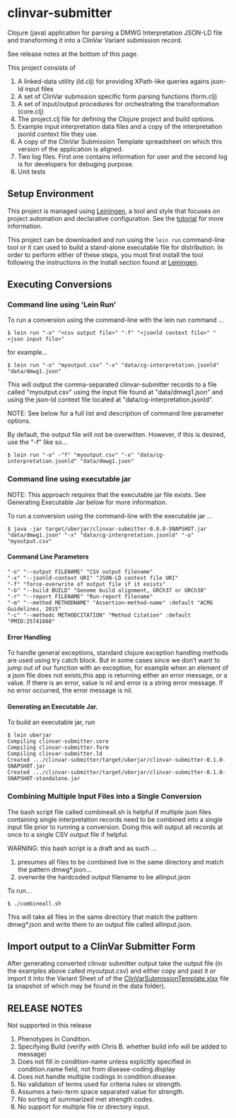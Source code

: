 # clinvar-submitter
Clojure (java) application for parsing a DMWG Interpretation JSON-LD file and transforming it into a ClinVar Variant submission record. 

See release notes at the bottom of this page.

This project consists of

1) A linked-data utility (ld.clj) for providing XPath-like queries agains json-ld input files
2) A set of ClinVar submssion specific form parsing functions (form.clj)
3) A set of input/output procedures for orchestrating the transformation (core.clj)
4) The project.clj file for defining the Clojure project and build options.
5) Example input interpretation data files and a copy of the interpretation jsonld context file they use.
6) A copy of the ClinVar Submission Template spreadsheet on which this version of the application is aligned.
7) Two log files. First one contains information for user and the second log is for developers for debuging purpose.
8) Unit tests

## Setup Environment
This project is managed using [Leiningen](https://leiningen.org/), a tool and style that focuses on project automation and declarative configuration.  See the [tutorial](https://github.com/technomancy/leiningen/blob/stable/doc/TUTORIAL.md) for more information.

This project can be downloaded and run using the `lein run` command-line tool or it can used to build a stand-alone executable file for distribution. In order to perform either of these steps, you must first install the tool following the instructions in the Install section found at [Leiningen](https://leiningen.org/). 

## Executing Conversions
### Command line using 'Lein Run'
To run a conversion using the command-line with the lein run command ...
```
$ lein run "-o" "<csv output file>" "-f" "<jsonld context file>" "<json input file>" 
```
for example... 
```
$ lein run "-o" "myoutput.csv" "-x" "data/cg-interpretation.jsonld" "data/dmwg1.json" 
```
This will output the comma-separated clinvar-submitter records to a file called "myoutput.csv"
using the input file found at "data/dmwg1.json" and using the json-ld context file located at
"data/cg-interpretation.jsonld".

NOTE: See below for a full list and description of command line parameter options.

By default, the output file will not be overwitten. However, if this is desired, use the
"-f" like so...
```
$ lein run "-o" -"f" "myoutput.csv" "-x" "data/cg-interpretation.jsonld" "data/dmwg1.json" 
```


### Command line using executable jar
NOTE: This approach requires that the executable jar file exists. See Generating Executable Jar below for more information.

To run a conversion using the command-line with the executable jar ...
```
$ java -jar target/uberjar/clinvar-submitter-0.0.0-SNAPSHOT.jar "data/dmwg1.json" "-x" "data/cg-interpretation.jsonld" "-o" "myoutput.csv"
```
#### Command Line Parameters
```
"-o" "--output FILENAME" "CSV output filename"
"-x" "--jsonld-context URI" "JSON-LD context file URI"
"-f" "force-overwrite of output file if it exists"
"-b" "--build BUILD" "Genome build alignment, GRCh37 or GRCh38"
"-r" "--report FILENAME" "Run-report filename"
"-m" "--method METHODNAME" "Assertion-method-name" :default "ACMG Guidelines, 2015"
"-c" "--methodc METHODCITATION" "Method Citation" :default "PMID:25741868"
```

#### Error Handling
To handle general exceptions, standard clojure exception handling methods are used using try catch block.
But in some cases since we don’t want to jump out of our function with an exception, for example when an element of a json file does not exists,this app is returning either an error message, or a value. If there is an error, value is nil and error is a string error message. If no error occurred, the error message is nil.

#### Generating an Executable Jar.
To build an executable jar, run

```
$ lein uberjar
Compiling clinvar-submitter.core
Compiling clinvar-submitter.form
Compiling clinvar-submitter.ld
Created .../clinvar-submitter/target/uberjar/clinvar-submitter-0.1.0-SNAPSHOT.jar
Created .../clinvar-submitter/target/uberjar/clinvar-submitter-0.1.0-SNAPSHOT-standalone.jar
```

### Combining Multiple Input Files into a Single Conversion
The bash script file called combineall.sh is helpful if multiple json files containing single
interpretation records need to be combined into a single input file prior to running a 
conversion. Doing this will output all records at once to a single CSV output file if helpful.

WARNING: this bash script is a draft and as such ...
1. presumes all files to be combined live in the same directory and match the pattern dmwg*.json...
2. overwrite the hardcoded output filename to be allinput.json

To run...
```
$ ./combineall.sh
````
This will take all files in the same directory that match the pattern dmwg*.json and
write them to an output file called allinput.json.

## Import output to a ClinVar Submitter Form
After generating converted clinvar submitter output take the output file (in the examples above called myoutput.csv)
and either copy and past it or import it into the Variant Sheet of of the [ClinVarSubmissionTemplate.xlsx](ftp://ftp.ncbi.nlm.nih.gov/pub/clinvar/submission_templates/SubmissionTemplate.xlsx) file 
(a snapshot of which may be found in the data folder). 

## RELEASE NOTES 
Not supported in this release
1.	Phenotypes in Condition.
2.	Specifying Build (verify with Chris B. whether build info will be added to message)
3.	Does not fill in condition-name unless explicitly specified in condition.name field, not from disease-coding.display
4.	Does not handle multiple codings in condition.disease.
5.	No validation of terms used for criteria rules or strength. 
6.	Assumes a two-term space separated value for strength.
7.	No sorting of summarized met strength codes.
8.  No support for multiple file or directory input.
